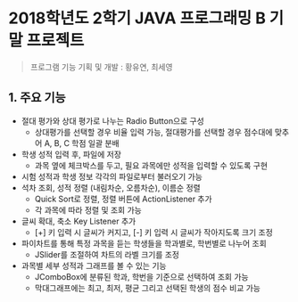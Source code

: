 # 2018학년도 2학기 JAVA 프로그래밍 B 기말 프로젝트
> 프로그램 기능 기획 및 개발 : 황유연, 최세영

## 1. 주요 기능
- 절대 평가와 상대 평가로 나누는 Radio Button으로 구성
  - 상대평가를 선택할 경우 비율 입력 가능, 절대평가를 선택할 경우 점수대에 맞추어 A, B, C 학점 일괄 분배
- 학생 성적 입력 후, 파일에 저장
  - 과목 옆에 체크박스를 두고, 필요 과목에만 성적을 입력할 수 있도록 구현
- 시험 성적과 학생 정보 각각의 파일로부터 불러오기 가능
- 석차 조회, 성적 정렬 (내림차순, 오름차순), 이름순 정렬 
  - Quick Sort로 정렬, 정렬 버튼에 ActionListener 추가
  - 각 과목에 따라 정렬 및 조회 가능
- 글씨 확대, 축소 Key Listener 추가
  - [+] 키 입력 시 글씨가 커지고, [-] 키 입력 시 글씨가 작아지도록 크기 조정
- 파이차트를 통해 특정 과목을 듣는 학생들을 학과별로, 학번별로 나누어 조회
  - JSlider를 조절하여 차트의 라벨 크기를 조정
- 과목별 세부 성적과 그래프를 볼 수 있는 기능
  - JComboBox에 분류된 학과, 학번을 기준으로 선택하여 조회 가능
  - 막대그래프에는 최고, 최저, 평균 그리고 선택된 학생의 점수 비교 가능 

